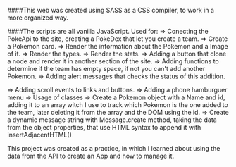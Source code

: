 ####This web was created using SASS as a CSS compiler, to work in a more organized way.

####The scripts are all vanilla JavaScript.
Used for:
  => Conecting the PokeApi to the site, creating a PokeDex that let you create a team.
      => Create a Pokemon card.
          => Render the information about the Pokemon and a Image of it.
          => Render the types.
          => Render the stats.
          => Adding a button that clone a node and render it in another section of the site.
          => Adding functions to determine if the team has empty space, if not you can't add another Pokemon.
              => Adding alert messages that checks the status of this addition.
              
  => Adding scroll events to links and buttons.
  => Adding a phone hamburguer menu
  => Usage of classes 
      => Create a Pokemon object with a Name and id, adding it to an array witch I use to track which Pokemon is the one added to the team, later deleting it from the array and the DOM using the id.
      => Create a dynamic message string with Message.create method, taking the data from the object properties, that use HTML syntax to append it with insertAdjacentHTML()
  

This project was created as a practice, in which I learned about using the data from the API to create an App and how to manage it.
